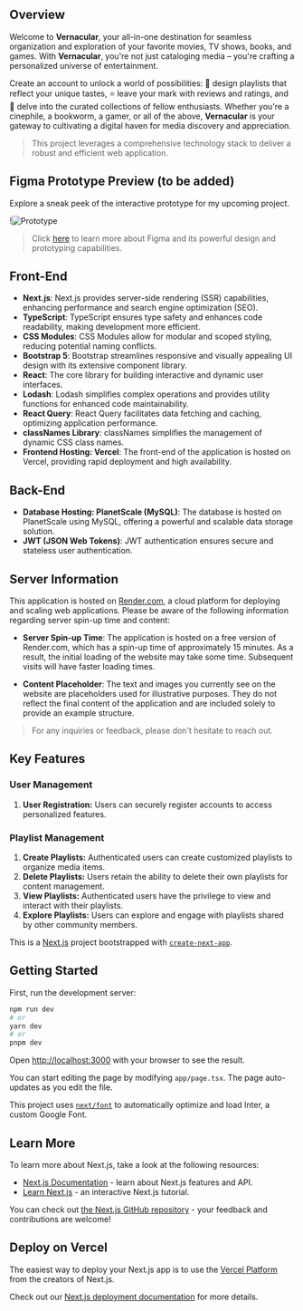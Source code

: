 ## Overview

Welcome to **Vernacular**, your all-in-one destination for seamless organization and exploration of your favorite movies, TV shows, books, and games. With **Vernacular**, you're not just cataloging media – you're crafting a personalized universe of entertainment.

Create an account to unlock a world of possibilities: 🎨 design playlists that reflect your unique tastes, ⭐ leave your mark with reviews and ratings, and 📝 delve into the curated collections of fellow enthusiasts. Whether you're a cinephile, a bookworm, a gamer, or all of the above, **Vernacular** is your gateway to cultivating a digital haven for media discovery and appreciation.

> This project leverages a comprehensive technology stack to deliver a robust and efficient web application.

## Figma Prototype Preview (to be added)

Explore a sneak peek of the interactive prototype for my upcoming project.

!![Prototype](https://github.com/RuiQiHuang1832/vernacular/assets/70245384/f422e30f-7762-452f-bbe6-4835ea1a01c3)


> Click [here](https://www.figma.com/) to learn more about Figma and its powerful design and prototyping capabilities.

## Front-End

- **Next.js**: Next.js provides server-side rendering (SSR) capabilities, enhancing performance and search engine optimization (SEO).
- **TypeScript**: TypeScript ensures type safety and enhances code readability, making development more efficient.
- **CSS Modules**: CSS Modules allow for modular and scoped styling, reducing potential naming conflicts.
- **Bootstrap 5**: Bootstrap streamlines responsive and visually appealing UI design with its extensive component library.
- **React**: The core library for building interactive and dynamic user interfaces.
- **Lodash**: Lodash simplifies complex operations and provides utility functions for enhanced code maintainability.
- **React Query**: React Query facilitates data fetching and caching, optimizing application performance.
- **classNames Library**: classNames simplifies the management of dynamic CSS class names.
- **Frontend Hosting: Vercel**: The front-end of the application is hosted on Vercel, providing rapid deployment and high availability.

## Back-End

- **Database Hosting: PlanetScale (MySQL)**: The database is hosted on PlanetScale using MySQL, offering a powerful and scalable data storage solution.
- **JWT (JSON Web Tokens)**: JWT authentication ensures secure and stateless user authentication.

## Server Information

This application is hosted on [Render.com](https://render.com), a cloud platform for deploying and scaling web applications. Please be aware of the following information regarding server spin-up time and content:

- **Server Spin-up Time**: The application is hosted on a free version of Render.com, which has a spin-up time of approximately 15 minutes. As a result, the initial loading of the website may take some time. Subsequent visits will have faster loading times.

- **Content Placeholder**: The text and images you currently see on the website are placeholders used for illustrative purposes. They do not reflect the final content of the application and are included solely to provide an example structure.

> For any inquiries or feedback, please don't hesitate to reach out.

## Key Features

### User Management

1. **User Registration:** Users can securely register accounts to access personalized features.

### Playlist Management

1. **Create Playlists:** Authenticated users can create customized playlists to organize media items.
2. **Delete Playlists:** Users retain the ability to delete their own playlists for content management.
3. **View Playlists:** Authenticated users have the privilege to view and interact with their playlists.
4. **Explore Playlists:** Users can explore and engage with playlists shared by other community members.

This is a [Next.js](https://nextjs.org/) project bootstrapped with [`create-next-app`](https://github.com/vercel/next.js/tree/canary/packages/create-next-app).

## Getting Started

First, run the development server:

```bash
npm run dev
# or
yarn dev
# or
pnpm dev
```

Open [http://localhost:3000](http://localhost:3000) with your browser to see the result.

You can start editing the page by modifying `app/page.tsx`. The page auto-updates as you edit the file.

This project uses [`next/font`](https://nextjs.org/docs/basic-features/font-optimization) to automatically optimize and load Inter, a custom Google Font.

## Learn More

To learn more about Next.js, take a look at the following resources:

- [Next.js Documentation](https://nextjs.org/docs) - learn about Next.js features and API.
- [Learn Next.js](https://nextjs.org/learn) - an interactive Next.js tutorial.

You can check out [the Next.js GitHub repository](https://github.com/vercel/next.js/) - your feedback and contributions are welcome!

## Deploy on Vercel

The easiest way to deploy your Next.js app is to use the [Vercel Platform](https://vercel.com/new?utm_medium=default-template&filter=next.js&utm_source=create-next-app&utm_campaign=create-next-app-readme) from the creators of Next.js.

Check out our [Next.js deployment documentation](https://nextjs.org/docs/deployment) for more details.
